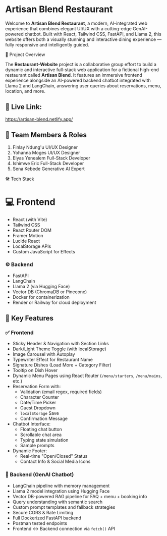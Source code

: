 # Artisan Blend Restaurant 

Welcome to **Artisan Blend Restaurant**, a modern, AI-integrated web experience that combines elegant UI/UX with a cutting-edge GenAI-powered chatbot. Built with React, Tailwind CSS, FastAPI, and Llama 2, this website offers both a visually stunning and interactive dining experience — fully responsive and intelligently guided.

 📌 Project Overview

The **Restaurant-Website** project is a collaborative group effort to build a dynamic and interactive full-stack web application for a fictional high-end restaurant called **Artisan Blend**. It features an immersive frontend experience alongside an AI-powered backend chatbot integrated with Llama 2 and LangChain, answering user queries about reservations, menu, location, and more.

## 🚀 Live Link: 
   https://artisan-blend.netlify.app/

## 👥 Team Members & Roles

 1. Finlay Ndung'u     UI/UX Designer        
 2. Yohanna Moges      UI/UX Designer        
 3. Elyas Yenealem     Full-Stack Developer  
 4. Ishimwe Eric       Full-Stack Developer  
 5. Sena Kebede        Generative AI Expert  

🛠️ Tech Stack

# 💻 Frontend
- React (with Vite)
- Tailwind CSS
- React Router DOM
- Framer Motion
- Lucide React
- LocalStorage APIs
- Custom JavaScript for Effects

### ⚙️ Backend
- FastAPI
- LangChain
- Llama 2 (via Hugging Face)
- Vector DB (ChromaDB or Pinecone)
- Docker for containerization
- Render or Railway for cloud deployment

## 🌟 Key Features

### ✅ Frontend
- Sticky Header & Navigation with Section Links
- Dark/Light Theme Toggle (with localStorage)
- Image Carousel with Autoplay
- Typewriter Effect for Restaurant Name
- Signature Dishes (Load More + Category Filter)
- Tooltip on Dish Hover
- Dynamic Menu Pages using React Router (`/menu/starters`, `/menu/mains`, etc.)
- Reservation Form with:
  - Validation (email regex, required fields)
  - Character Counter
  - Date/Time Picker
  - Guest Dropdown
  - `localStorage` Save
  - Confirmation Message
- Chatbot Interface:
  - Floating chat button
  - Scrollable chat area
  - Typing state simulation
  - Sample prompts
- Dynamic Footer:
  - Real-time "Open/Closed" Status
  - Contact Info & Social Media Icons

### 🤖 Backend (GenAI Chatbot)
- LangChain pipeline with memory management
- Llama 2 model integration using Hugging Face
- Vector DB-powered RAG pipeline for FAQ + menu + booking info
- Query understanding with semantic search
- Custom prompt templates and fallback strategies
- Secure CORS & Rate Limiting
- Full Dockerized FastAPI backend
- Postman tested endpoints
- Frontend ↔ Backend connection via `fetch()` API



